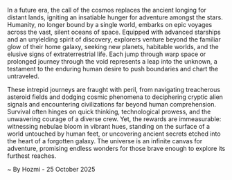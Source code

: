 
In a future era, the call of the cosmos replaces the ancient longing for distant lands, igniting an insatiable hunger for adventure amongst the stars. Humanity, no longer bound by a single world, embarks on epic voyages across the vast, silent oceans of space. Equipped with advanced starships and an unyielding spirit of discovery, explorers venture beyond the familiar glow of their home galaxy, seeking new planets, habitable worlds, and the elusive signs of extraterrestrial life. Each jump through warp space or prolonged journey through the void represents a leap into the unknown, a testament to the enduring human desire to push boundaries and chart the untraveled.

These intrepid journeys are fraught with peril, from navigating treacherous asteroid fields and dodging cosmic phenomena to deciphering cryptic alien signals and encountering civilizations far beyond human comprehension. Survival often hinges on quick thinking, technological prowess, and the unwavering courage of a diverse crew. Yet, the rewards are immeasurable: witnessing nebulae bloom in vibrant hues, standing on the surface of a world untouched by human feet, or uncovering ancient secrets etched into the heart of a forgotten galaxy. The universe is an infinite canvas for adventure, promising endless wonders for those brave enough to explore its furthest reaches.

~ By Hozmi - 25 October 2025
